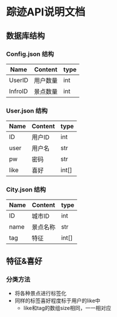 # 踪迹API说明文档

## 数据库结构

### Config.json 结构
|  Name  | Content | type|
|   ---  |   ---   | --- |
| UserID | 用户数量 | int |
| InfroID| 景点数量 | int |

### User.json 结构
| Name| Content | type|
| --- |  ---   |---|
|  ID |  用户ID |int|
| user|  用户名 |str|
|  pw |  密码   |str|
| like|  喜好   |int[]|

### City.json 结构
| Name | Content | type|
| ---  |   ---   | --- |
|  ID  |  城市ID  | int |
| name |  景点名称 | str |
| tag  |  特征    |int[]|

## 特征&喜好
### 分类方法
- 将各种景点进行标签化
- 同样的标签喜好程度标于用户的like中
  - like和tag的数组size相同，一一相对应
